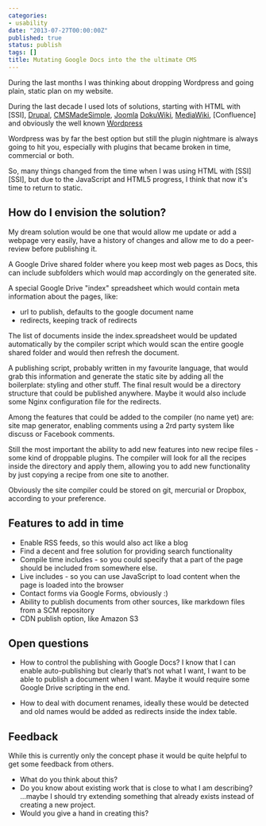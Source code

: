 ```yaml
---
categories:
- usability
date: "2013-07-27T00:00:00Z"
published: true
status: publish
tags: []
title: Mutating Google Docs into the the ultimate CMS
---
```

During the last months I was thinking about dropping Wordpress and going plain, static plan on my website.<!--more-->

During the last decade I used lots of solutions, starting with HTML with [SSI], [Drupal](https://drupal.org/), [CMSMadeSimple](http://www.cmsmadesimple.org/), [Joomla](https://www.joomla.org/) [DokuWiki](https://www.dokuwiki.org/dokuwiki), [MediaWiki](https://www.mediawiki.org/wiki/MediaWiki), [Confluence] and obviously the well known [Wordpress](https://wordpress.org/)<!--more-->

Wordpress was by far the best option but still the plugin nightmare is always going to hit you, especially with plugins that became broken in time, commercial or both.

So, many things changed from the time when I was using HTML with [SSI][SSI], but due to the JavaScript and HTML5 progress, I think that now it's time to return to static.

## How do I envision the solution? ##

My dream solution would be one that would allow me update or add a webpage very easily, have a history of changes and allow me to do a peer-review before publishing it.

A Google Drive shared folder where you keep most web pages as Docs, this can include subfolders which would map accordingly on the generated site.

A special Google Drive "index" spreadsheet which would contain meta information about the pages, like:

   * url to publish, defaults to the google document name
   * redirects, keeping track of redirects

The list of documents inside the index.spreadsheet would be updated automatically by the compiler script which would scan the entire google shared folder and would then refresh the document.

A publishing script, probably written in my favourite language, that would grab this information and generate the static site by adding all the boilerplate: styling and other stuff. The final result would be a directory structure that could be published anywhere. Maybe it would also include some Nginx configuration file for the redirects.

Among the features that could be added to the compiler (no name yet) are: site map generator, enabling comments using a 2rd party system like discuss or Facebook comments.

Still the most important the ability to add new features into new recipe files - some kind of droppable plugins. The compiler will look for all the recipes inside the directory and apply them, allowing you to add new functionality by just copying a recipe from one site to another.

Obviously the site compiler could be stored on git, mercurial or Dropbox, according to your preference.

## Features to add in time ##

 *   Enable RSS feeds, so this would also act like a blog
 *   Find a decent and free solution for providing search functionality
 *   Compile time includes - so you could specify that a part of the page should be included from somewhere else.
 *   Live includes - so you can use JavaScript to load content when the page is loaded into the browser
 *   Contact forms via Google Forms, obviously :)
 *   Ability to publish documents from other sources, like markdown files from a SCM repository
 *   CDN publish option, like Amazon S3

## Open questions ##

 *   How to control the publishing with Google Docs? I know that I can enable auto-publishing but clearly that’s not what I want, I want to be able to publish a document when I want. Maybe it would require some Google Drive scripting in the end.

 *   How to deal with document renames, ideally these would be detected and old names would be added as redirects inside the index table.

## Feedback ##

While this is currently only the concept phase it would be quite helpful to get some feedback from others.

*  What do you think about this?
*  Do you know about existing work that is close to what I am describing? ...maybe I should try extending something that already exists instead of creating a new project.
*  Would you give a hand in creating this?
